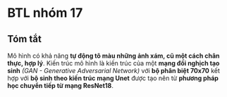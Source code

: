 # BTL nhóm 17

## Tóm tắt

Mô hình có khả năng **tự động tô màu những ảnh xám, cũ một cách chân thực, hợp lý**. Kiến trúc mô hình là kiến trúc của một **mạng đối nghịch tạo sinh** 
*(GAN - Generative Adversarial Network)* với **bộ phân biệt 70x70** kết hợp với **bộ sinh theo kiến trúc mạng Unet** được tạo nên từ **phương pháp học chuyển tiếp từ mạng ResNet18**.
